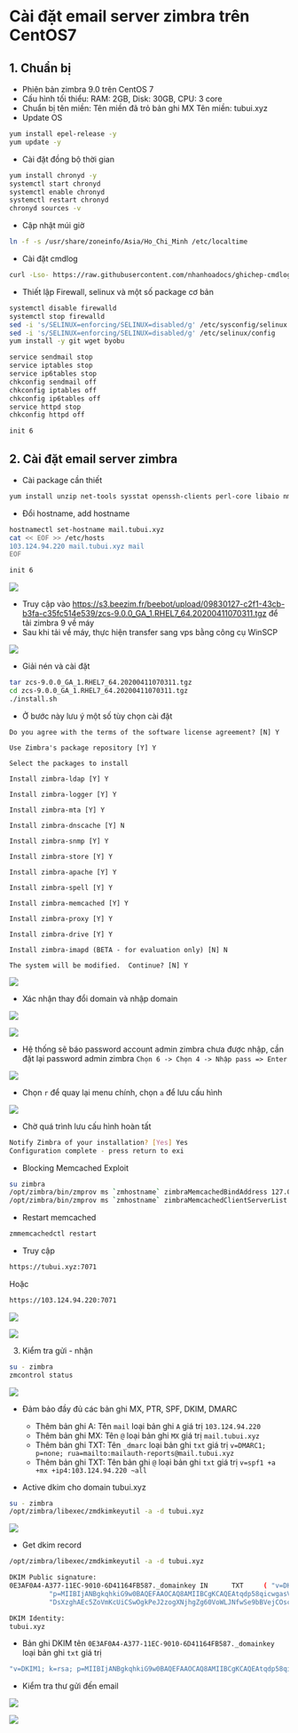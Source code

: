 # Cài đặt email server zimbra trên CentOS7
## 1. Chuẩn bị 
- Phiên bản zimbra 9.0 trên CentOS 7
- Cấu hình tối thiểu: RAM: 2GB, Disk: 30GB, CPU: 3 core
- Chuẩn bị tên miền: Tên miền đã trỏ bản ghi MX
Tên miền: tubui.xyz
- Update OS
```sh 
yum install epel-release -y
yum update -y
```
- Cài đặt đồng bộ thời gian
```sh
yum install chronyd -y
systemctl start chronyd
systemctl enable chronyd
systemctl restart chronyd
chronyd sources -v
```

- Cập nhật múi giờ
```sh
ln -f -s /usr/share/zoneinfo/Asia/Ho_Chi_Minh /etc/localtime
```

- Cài đặt cmdlog
```sh
curl -Lso- https://raw.githubusercontent.com/nhanhoadocs/ghichep-cmdlog/master/cmdlog.sh | bash
```

- Thiết lập Firewall, selinux và một số package cơ bản
```sh
systemctl disable firewalld
systemctl stop firewalld
sed -i 's/SELINUX=enforcing/SELINUX=disabled/g' /etc/sysconfig/selinux
sed -i 's/SELINUX=enforcing/SELINUX=disabled/g' /etc/selinux/config
yum install -y git wget byobu

service sendmail stop
service iptables stop
service ip6tables stop
chkconfig sendmail off
chkconfig iptables off
chkconfig ip6tables off
service httpd stop
chkconfig httpd off

init 6
```

## 2. Cài đặt email server zimbra 
- Cài package cần thiết 
```sh
yum install unzip net-tools sysstat openssh-clients perl-core libaio nmap-ncat libstdc++.so.6 nano wget -y 
```
- Đổi hostname, add hostname
```sh
hostnamectl set-hostname mail.tubui.xyz 
cat << EOF >> /etc/hosts
103.124.94.220 mail.tubui.xyz mail
EOF

init 6
```

![](./images/etchosts.png)

- Truy cập vào https://s3.beezim.fr/beebot/upload/09830127-c2f1-43cb-b3fa-c35fc514e539/zcs-9.0.0_GA_1.RHEL7_64.20200411070311.tgz để tải zimbra 9 về máy
- Sau khi tải về máy, thực hiện transfer sang vps bằng công cụ WinSCP

![](./images/zimbra9.png)

- Giải nén và cài đặt
```sh
tar zcs-9.0.0_GA_1.RHEL7_64.20200411070311.tgz
cd zcs-9.0.0_GA_1.RHEL7_64.20200411070311.tgz
./install.sh
```

- Ở bước này lưu ý một số tùy chọn cài đặt
```
Do you agree with the terms of the software license agreement? [N] Y

Use Zimbra's package repository [Y] Y

Select the packages to install

Install zimbra-ldap [Y] Y

Install zimbra-logger [Y] Y

Install zimbra-mta [Y] Y

Install zimbra-dnscache [Y] N

Install zimbra-snmp [Y] Y

Install zimbra-store [Y] Y

Install zimbra-apache [Y] Y

Install zimbra-spell [Y] Y

Install zimbra-memcached [Y] Y

Install zimbra-proxy [Y] Y

Install zimbra-drive [Y] Y

Install zimbra-imapd (BETA - for evaluation only) [N] N

The system will be modified.  Continue? [N] Y
```

![](./images/installsh.png)

- Xác nhận thay đổi domain và nhập domain

![](./images/modifydomain.png)

![](./images/mainmenu.png)

- Hệ thống sẽ báo password account admin zimbra chưa được nhập, cần đặt lại password admin zimbra
`Chọn 6 -> Chọn 4 -> Nhập pass => Enter`

![](./images/setpass.png)

- Chọn `r` để quay lại menu chính, chọn `a` để lưu cấu hình  

![](./images/applyconfig.png)

- Chờ quá trình lưu cấu hình hoàn tất
```sh
Notify Zimbra of your installation? [Yes] Yes
Configuration complete - press return to exi
```

- Blocking Memcached Exploit
```sh
su zimbra
/opt/zimbra/bin/zmprov ms `zmhostname` zimbraMemcachedBindAddress 127.0.0.1
/opt/zimbra/bin/zmprov ms `zmhostname` zimbraMemcachedClientServerList 127.0.0.1
```

- Restart memcached
```sh
zmmemcachedctl restart
```

- Truy cập 
```sh
https://tubui.xyz:7071
```

Hoặc 
```sh
https://103.124.94.220:7071
```

![](./images/mailtubuixyz.png)

![](./images/zimbraadmin.png)

3. Kiểm tra gửi - nhận
```sh
su - zimbra
zmcontrol status
```

![](./images/zmcontrol.png)

- Đảm bảo đầy đủ các bản ghi MX, PTR, SPF, DKIM, DMARC
	+ Thêm bản ghi A: Tên `mail` loại bản ghi `A` giá trị `103.124.94.220`
	+ Thêm bản ghi MX: Tên `@` loại bản ghi `MX` giá trị `mail.tubui.xyz`
	+ Thêm bản ghi TXT: Tên `_dmarc` loại bản ghi `txt` giá trị `v=DMARC1; p=none; rua=mailto:mailauth-reports@mail.tubui.xyz`
	+ Thêm bản ghi TXT: Tên bản ghi `@` loại bản ghi `txt` giá trị `v=spf1 +a +mx +ip4:103.124.94.220 ~all`

- Active dkim cho domain tubui.xyz
```sh
su - zimbra
/opt/zimbra/libexec/zmdkimkeyutil -a -d tubui.xyz
```

![](./images/activedkim.png)

- Get dkim record
```sh
/opt/zimbra/libexec/zmdkimkeyutil -a -d tubui.xyz
```

```sh
DKIM Public signature:
0E3AF0A4-A377-11EC-9010-6D41164FB587._domainkey IN      TXT     ( "v=DKIM1; k=rsa; "
          "p=MIIBIjANBgkqhkiG9w0BAQEFAAOCAQ8AMIIBCgKCAQEAtqdp58qicwgasVxrjY9g9ZMLeaY7Pxd62Rmn4Cyb446k7zz321SsGzWTm2siiX03W6i/dP4BFUsVuafqH+52nYVl6NQpEGisYuA9XuZj6h8sqezbCA1ZTQEngcCQko3Lin8BJlcdieGVRNi3K2Fj8Hs+GLdyUiIxLNINiPBDZLRQGrl67UbVYALl139DX+Ip8L0LAXIGnsbkc6"
          "DsXzghAEc5ZoVmKcUiCSwOgkPeJ2zogXNjhgZg60VoWLJNfwSe9bBVejCOsc72DAI1FlXtCtkryqD6ivtL8Fep1K+jWO5XMQHojOnUNrlhHvpmwaJX/sgi86+o+xSkuB6j++tP3QIDAQAB" )  ; ----- DKIM key 0E3AF0A4-A377-11EC-9010-6D41164FB587 for tubui.xyz

DKIM Identity:
tubui.xyz
```

- Bản ghi DKIM tên `0E3AF0A4-A377-11EC-9010-6D41164FB587._domainkey` loại bản ghi `txt` giá trị 
```sh
"v=DKIM1; k=rsa; p=MIIBIjANBgkqhkiG9w0BAQEFAAOCAQ8AMIIBCgKCAQEAtqdp58qicwgasVxrjY9g9ZMLeaY7Pxd62Rmn4Cyb446k7zz321SsGzWTm2siiX03W6i/dP4BFUsVuafqH+52nYVl6NQpEGisYuA9XuZj6h8sqezbCA1ZTQEngcCQko3Lin8BJlcdieGVRNi3K2Fj8Hs+GLdyUiIxLNINiPBDZLRQGrl67UbVYALl139DX+Ip8L0LAXIGnsbkc6DsXzghAEc5ZoVmKcUiCSwOgkPeJ2zogXNjhgZg60VoWLJNfwSe9bBVejCOsc72DAI1FlXtCtkryqD6ivtL8Fep1K+jWO5XMQHojOnUNrlhHvpmwaJX/sgi86+o+xSkuB6j++tP3QIDAQAB"
```

- Kiểm tra thư gửi đến email

![](./images/testmail.png)

![](./images/checkzimbra.png)